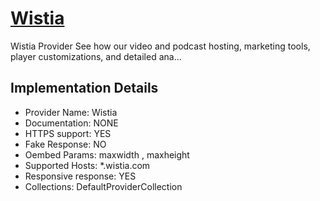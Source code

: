 # [Wistia](https://wistia.com)

Wistia Provider
See how our video and podcast hosting, marketing tools,
player customizations, and detailed ana...

## Implementation Details

- Provider
Name: Wistia
- Documentation: NONE
- HTTPS support: YES
- Fake Response: NO
- Oembed Params: maxwidth , maxheight
- Supported Hosts: *.wistia.com
- Responsive response: YES
- Collections: DefaultProviderCollection



